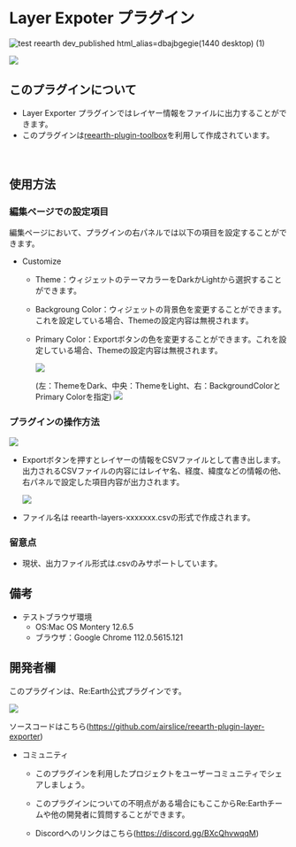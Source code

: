 # Layer Expoter プラグイン

![test reearth dev_published html_alias=dbajbgegie(1440 desktop) (1)](https://user-images.githubusercontent.com/21994748/183613180-3a4050d5-9627-41b3-9368-cc72c6b98812.png)

![](https://user-images.githubusercontent.com/21994748/183613199-4bb42074-1fdd-43e5-b228-8130fbd496d5.png)


## このプラグインについて
- Layer Exporter プラグインではレイヤー情報をファイルに出力することができます。<br>
- このプラグインは[reearth-plugin-toolbox](https://github.com/airslice/reearth-plugin-toolbox)を利用して作成されています。

　
## 使用方法
### 編集ページでの設定項目
編集ページにおいて、プラグインの右パネルでは以下の項目を設定することができます。
- Customize
  - Theme：ウィジェットのテーマカラーをDarkかLightから選択することができます。
  - Backgroung Color：ウィジェットの背景色を変更することができます。これを設定している場合、Themeの設定内容は無視されます。
  - Primary Color：Exportボタンの色を変更することができます。これを設定している場合、Themeの設定内容は無視されます。
  
    ![](https://eukarya-inc.github.io/reearth-plugin-layer-exporter/src/img1.png)

    (左：ThemeをDark、中央：ThemeをLight、右：BackgroundColorとPrimary Colorを指定)
    ![](https://eukarya-inc.github.io/reearth-plugin-layer-exporter/src/img2.png)

### プラグインの操作方法
  ![](https://eukarya-inc.github.io/reearth-plugin-layer-exporter/src/img4.png)
- Exportボタンを押すとレイヤーの情報をCSVファイルとして書き出します。出力されるCSVファイルの内容にはレイヤ名、経度、緯度などの情報の他、右パネルで設定した項目内容が出力されます。
  
  ![](https://eukarya-inc.github.io/reearth-plugin-layer-exporter/src/img3.png)

- ファイル名は reearth-layers-xxxxxxx.csvの形式で作成されます。

### 留意点
- 現状、出力ファイル形式は.csvのみサポートしています。


## 備考
- テストブラウザ環境
  - OS:Mac OS Montery 12.6.5
  - ブラウザ：Google Chrome 112.0.5615.121

## 開発者欄

このプラグインは、Re:Earth公式プラグインです。

 ![](https://eukarya-inc.github.io/reearth-plugin-layer-exporter/src/logo-3.png)

ソースコードはこちら(https://github.com/airslice/reearth-plugin-layer-exporter)

- コミュニティ

  - このプラグインを利用したプロジェクトをユーザーコミュニティでシェアしましょう。

  - このプラグインについての不明点がある場合にもここからRe:Earthチームや他の開発者に質問することができます。

  - Discordへのリンクはこちら(https://discord.gg/BXcQhvwqqM)


